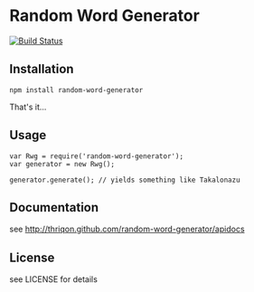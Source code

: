 Random Word Generator
=====================

[![Build Status](https://travis-ci.org/thriqon/random-word-generator.png)](https://travis-ci.org/thriqon/random-word-generator)

Installation
------------

    npm install random-word-generator

That's it...

Usage
-----

    var Rwg = require('random-word-generator');
    var generator = new Rwg();

    generator.generate(); // yields something like Takalonazu


Documentation
-------------

see http://thriqon.github.com/random-word-generator/apidocs

License
-------

see LICENSE for details
